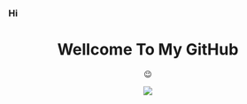 ### Hi 

<h1 align="center"> Wellcome To My GitHub </h1>
<p align="center">
😉
</p>

<p align="center">
<img src="https://images.app.goo.gl/6WQBspkXmFkqPoxAA.gift">
</p>
<p align="center">
<i> <b>  </b> </i>
</p
[![](https://img.shields.io/badge/Facebook-blue?logo=Facebook&logoColor=blue&labelColor=white)](https://www.facebook.com/jecko.ramadhan.9)
